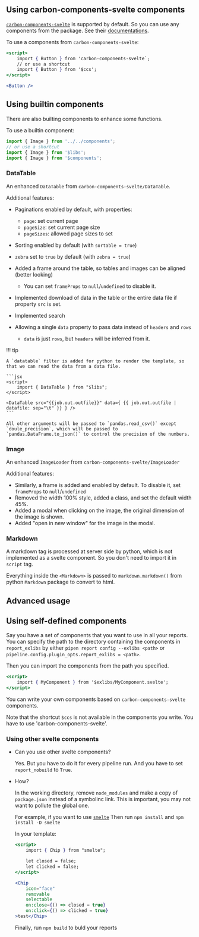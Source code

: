 
## Using carbon-components-svelte components

[`carbon-components-svelte`][1] is supported by default. So you can use any components from the package. See their [documentations][2].

To use a components from `carbon-components-svelte`:

```jsx
<script>
    import { Button } from 'carbon-components-svelte`;
    // or use a shortcut
    import { Button } from '$ccs';
</script>

<Button />
```

## Using builtin components

There are also builting components to enhance some functions.

To use a builtin component:

```jsx
import { Image } from '../../components';
// or use a shortcut
import { Image } from '$libs';
import { Image } from '$components';
```

### DataTable

An enhanced `DataTable` from `carbon-components-svelte/DataTable`.

Additional features:

- Paginations enabled by default, with properties:

  - `page`: set current page
  - `pageSize`: set current page size
  - `pageSizes`: allowed page sizes to set

- Sorting enabled by default (with `sortable = true`)
- `zebra` set to `true` by default (with `zebra = true`)
- Added a frame around the table, so tables and images can be aligned (better looking)
  - You can set `frameProps` to `null`/`undefined` to disable it.
- Implemented download of data in the table or the entire data file if property `src` is set.
- Implemented search
- Allowing a single `data` property to pass data instead of `headers` and `rows`
  - `data` is just `rows`, but `headers` will be inferred from it.

!!! tip

    A `datatable` filter is added for python to render the template, so that we can read the data from a data file.

    ```jsx
    <script>
        import { DataTable } from "$libs";
    </script>

    <DataTable src="{{job.out.outfile}}" data={ {{ job.out.outfile | datafile: sep="\t" }} } />
    ```

    All other arguments will be passed to `pandas.read_csv()` except `doule_precision`, which will be passed to `pandas.DataFrame.to_json()` to control the precision of the numbers.

### Image

An enhanced `ImageLoader` from `carbon-components-svelte/ImageLoader`

Additional features:

- Similarly, a frame is added and enabled by default. To disable it, set `frameProps` to `null`/`undefined`
- Removed the width 100% style, added a class, and set the default width 45%.
- Added a modal when clicking on the image, the original dimension of the image is shown.
- Added "open in new window" for the image in the modal.

### Markdown

A markdown tag is processed at server side by python, which is not implemented as a svelte component. So you don't need to import it in `script` tag.

Everything inside the `<Markdown>` is passed to `markdown.markdown()` from python `Markdown` package to convert to html.

## Advanced usage

## Using self-defined components

Say you have a set of components that you want to use in all your reports. You can specify the path to the directory containing the components in `report_exlibs` by either `pipen report config --exlibs <path>` or `pipeline.config.plugin_opts.report_exlibs = <path>`.

Then you can import the components from the path you specified.

```jsx
<script>
    import { MyComponent } from '$exlibs/MyComponent.svelte';
</script>
```

You can write your own components based on `carbon-components-svelte` components.

Note that the shortcut `$ccs` is not available in the components you write. You have to use 'carbon-components-svelte'.

### Using other svelte components

- Can you use other svelte components?

    Yes. But you have to do it for every pipeline run. And you have to set `report_nobuild` to `True`.

- How?

    In the working directory, remove `node_modules` and make a copy of `package.json` instead of a symbolinc link. This is important, you may not want to pollute the global one.

    For example, if you want to use [`smelte`][3]
    Then run `npm install` and `npm install -D smelte`

    In your template:
    ```jsx
    <script>
        import { Chip } from "smelte";

        let closed = false;
        let clicked = false;
    </script>

    <Chip
        icon="face"
        removable
        selectable
        on:close={() => closed = true}
        on:click={() => clicked = true}
    >test</Chip>
    ```

    Finally, run `npm build` to buld your reports

[1]: https://github.com/carbon-design-system/carbon-components-svelte
[2]: http://ibm.biz/carbon-svelte
[3]: https://smeltejs.com/
